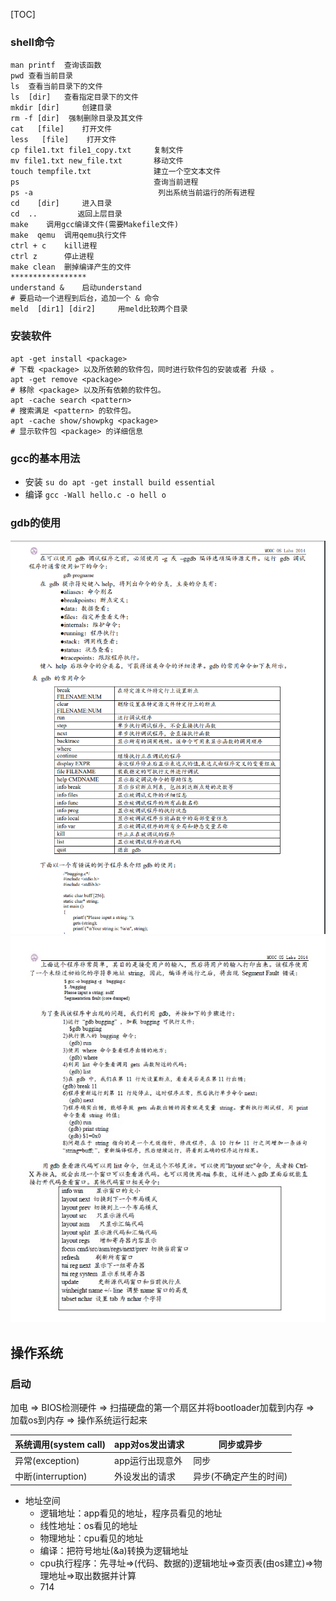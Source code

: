 [TOC]
### shell命令
```shell
man printf  查询该函数
pwd 查看当前目录
ls  查看当前目录下的文件
ls  [dir]   查看指定目录下的文件
mkdir [dir]     创建目录
rm -f [dir]  强制删除目录及其文件
cat   [file]    打开文件
less   [file]    打开文件
cp file1.txt file1_copy.txt     复制文件
mv file1.txt new_file.txt       移动文件
touch tempfile.txt              建立一个空文本文件
ps                              查询当前进程
ps -a                            列出系统当前运行的所有进程
cd    [dir]     进入目录
cd  ..         返回上层目录
make    调用gcc编译文件(需要Makefile文件)
make  qemu  调用qemu执行文件
ctrl + c    kill进程
ctrl z      停止进程
make clean  删掉编译产生的文件
*****************
understand &    启动understand
# 要启动一个进程到后台，追加一个 & 命令
meld  [dir1] [dir2]     用meld比较两个目录
```

### 安装软件
```shell
apt -get install <package>
# 下载 <package> 以及所依赖的软件包，同时进行软件包的安装或者 升级 。
apt -get remove <package>
# 移除 <package> 以及所有依赖的软件包。
apt -cache search <pattern>
# 搜索满足 <pattern> 的软件包。
apt -cache show/showpkg <package>
# 显示软件包 <package> 的详细信息
```
### gcc的基本用法
- 安装
`su do apt -get install build essential`
- 编译
`gcc -Wall hello.c -o hell o`

### gdb的使用

![](gdb1.png)
![](gdb2.jpg)

## 操作系统

### 启动
加电 => BIOS检测硬件 => 扫描硬盘的第一个扇区并将bootloader加载到内存 => 加载os到内存 => 操作系统运行起来

| 系统调用(system call) | app对os发出请求 | 同步或异步             |
| --------------------- | ---------------| -------------------- |
| 异常(exception)       | app运行出现意外 | 同步                  |
| 中断(interruption)    | 外设发出的请求  | 异步(不确定产生的时间) |

- 地址空间
  - 逻辑地址：app看见的地址，程序员看见的地址
  - 线性地址：os看见的地址
  - 物理地址：cpu看见的地址
  - 编译：把符号地址(&a)转换为逻辑地址
  - cpu执行程序：先寻址=>(代码、数据的)逻辑地址=>查页表(由os建立)=>物理地址=>取出数据并计算
  - 714